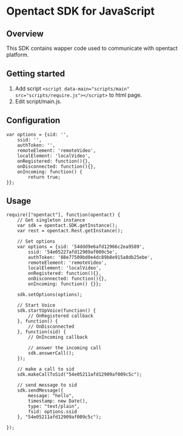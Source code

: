 # Opentact SDK for JavaScript

## Overview

This SDK contains wapper code used to communicate with opentact platform.


## Getting started

1. Add script `<script data-main="scripts/main" src="scripts/require.js"></script>` to html page.
2. Edit script/main.js.

## Configuration

    var options = {sid: '',
        ssid: '',
        authToken: '',
        remoteElement: 'remoteVideo',
        localElement: 'localVideo',
        onRegistered: function(){},
        onDisconnected: function(){},
        onIncoming: function() {
            return true;
    }};

## Usage

    require(["opentact"], function(opentact) {
        // Get singleton instance
        var sdk = opentact.SDK.getInstance();
        var rest = opentact.Rest.getInstance();

        // Set options
        var options = {sid: '54ddd9e6afd12966c2ea9589',
            ssid: '54e05227afd12909af009c5e',
            authToken: '88e77509bd0e4dc89b8e915a8db25ebe',
            remoteElement: 'remoteVideo',
            localElement: 'localVideo',
            onRegistered: function(){},
            onDisconnected: function(){},
            onIncoming: function() {}};

        sdk.setOptions(options);

        // Start Voice
        sdk.startUpVoice(function() {
            // OnRegistered callback
        }, function() {
            // OnDisconnected
        }, function(sid) {
            // OnIncoming callback

            // answer the incoming call
            sdk.answerCall();
        });

        // make a call to sid
        sdk.makeCallToSid("54e05211afd12909af009c5c");

        // send message to sid
        sdk.sendMessage({
            message: "hello",
            timestamp: new Date(),
            type: "text/plain",
            fsid: options.ssid
        }, "54e05211afd12909af009c5c");

    });
